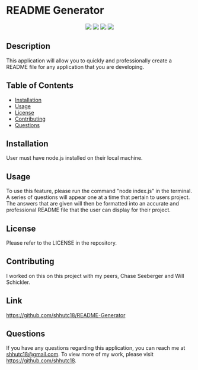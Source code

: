 # README Generator

<p align="center">
    <img src="https://img.shields.io/badge/Javascript-yellow" />
    <img src="https://img.shields.io/badge/-node.js-green" />
    <img src="https://img.shields.io/badge/-inquirer-red" >
    <img src="https://img.shields.io/badge/-screencastify-lightgrey" />
</p>

## Description

This application will allow you to quickly and professionally create a README file for any application that you are developing.

## Table of Contents

- [Installation](#installation)
- [Usage](#usage)
- [License](#license)
- [Contributing](#contributing)
- [Questions](#questions)

## Installation

User must have node.js installed on their local machine.

## Usage

To use this feature, please run the command "node index.js" in the terminal. A series of questions will appear one at a time that pertain to users project. The answers that are given will then be formatted into an accurate and professional README file that the user can display for their project.

## License

Please refer to the LICENSE in the repository.

## Contributing

I worked on this on this project with my peers, Chase Seeberger and Will Schickler.

## Link

https://github.com/shhutc18/README-Generator

## Questions

If you have any questions regarding this application, you can reach me at shhutc18@gmail.com. To view more of my work, please visit https://github.com/shhutc18.
